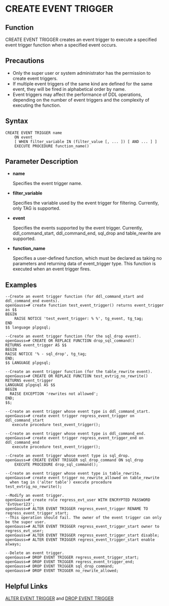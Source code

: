 # CREATE EVENT TRIGGER<a name="EN-US_TOPIC_0289900727"></a>

## Function<a name="en-us_topic_0283137165_en-us_topic_0237122123_en-us_topic_0059778166_s08b0f056b5f14492970a9037c63fa70c"></a>

CREATE EVENT TRIGGER creates an event trigger to execute a specified event trigger function when a specified event occurs.

## Precautions<a name="en-us_topic_0283137165_en-us_topic_0237122123_en-us_topic_0059778166_sd48f2980b9464b1abca65a4747930552"></a>

-   Only the super user or system administrator has the permission to create event triggers.
-   If multiple event triggers of the same kind are defined for the same event, they will be fired in alphabetical order by name.
-   Event triggers may affect the performance of DDL operations, depending on the number of event triggers and the complexity of executing the function.

## Syntax<a name="en-us_topic_0283137165_en-us_topic_0237122123_en-us_topic_0059778166_s93c6eaefe7c447408b7d42ff86e6035f"></a>

    CREATE EVENT TRIGGER name
        ON event
        [ WHEN filter_variable IN (filter_value [, ... ]) [ AND ... ] ]
        EXECUTE PROCEDURE function_name()

## Parameter Description<a name="en-us_topic_0283731165_en-us_topic_0237112223_en-us_topic_0059778166_s65dbaae3763942599852d585997c77dd"></a>

-   **name**

    Specifies the event trigger name.

-   **filter\_variable**

    Specifies the variable used by the event trigger for filtering. Currently, only TAG is supported.

-   **event**

    Specifies the events supported by the event trigger. Currently, ddl_command_start, ddl_command_end, sql_drop and table_rewrite are supported.

-   **function\_name**

    Specifies a user-defined function, which must be declared as taking no parameters and returning data of event_trigger type. This function is executed when an event trigger fires.

## Examples<a name="en-us_topic_0283137014_en-us_topic_0237122081_en-us_topic_0059777895_s7f55076bb56940b7920a431c0c344669"></a>
```
--Create an event trigger function (for ddl_command_start and ddl_command_end events).
openGauss=# create function test_event_trigger() returns event_trigger as $$
BEGIN
    RAISE NOTICE 'test_event_trigger: % %', tg_event, tg_tag;
END
$$ language plpgsql;

--Create an event trigger function (for the sql_drop event).
openGauss=# CREATE OR REPLACE FUNCTION drop_sql_command()
RETURNS event_trigger AS $$
BEGIN
RAISE NOTICE '% - sql_drop', tg_tag;
END;
$$ LANGUAGE plpgsql;

--Create an event trigger function (for the table_rewrite event).
openGauss=# CREATE OR REPLACE FUNCTION test_evtrig_no_rewrite() RETURNS event_trigger
LANGUAGE plpgsql AS $$
BEGIN
  RAISE EXCEPTION 'rewrites not allowed';
END;
$$;

--Create an event trigger whose event type is ddl_command_start.
openGauss=# create event trigger regress_event_trigger on ddl_command_start
   execute procedure test_event_trigger();

--Create an event trigger whose event type is ddl_command_end.
openGauss=# create event trigger regress_event_trigger_end on ddl_command_end
   execute procedure test_event_trigger();

--Create an event trigger whose event type is sql_drop.
openGauss=# CREATE EVENT TRIGGER sql_drop_command ON sql_drop
    EXECUTE PROCEDURE drop_sql_command();

--Create an event trigger whose event type is table_rewrite.
openGauss=# create event trigger no_rewrite_allowed on table_rewrite
  when tag in ('alter table') execute procedure test_evtrig_no_rewrite();

--Modify an event trigger.
openGauss=# create role regress_evt_user WITH ENCRYPTED PASSWORD 'EvtUser123';
openGauss=# ALTER EVENT TRIGGER regress_event_trigger RENAME TO regress_event_trigger_start;
--This operation should fail. The owner of the event trigger can only be the super user.
openGauss=# ALTER EVENT TRIGGER regress_event_trigger_start owner to regress_evt_user;
openGauss=# ALTER EVENT TRIGGER regress_event_trigger_start disable;
openGauss=# ALTER EVENT TRIGGER regress_event_trigger_start enable always;

--Delete an event trigger.
openGauss=# DROP EVENT TRIGGER regress_event_trigger_start;
openGauss=# DROP EVENT TRIGGER regress_event_trigger_end;
openGauss=# DROP EVENT TRIGGER sql_drop_command;
openGauss=# DROP EVENT TRIGGER no_rewrite_allowed;
```


## Helpful Links<a name="en-us_topic_0283137014_en-us_topic_0237212081_en-us_topic_0059777895_see210f0a4a346d4c8e1c34bd85b3ec05"></a>

[ALTER EVENT TRIGGER](alter-event-trigger.md) and [DROP EVENT TRIGGER](drop-event-trigger.md)
